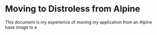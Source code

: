 # Moving to Distroless from Alpine

This document is my experience of moving my application from an Alpine base image to a 
<!--stackedit_data:
eyJoaXN0b3J5IjpbLTkzNjQxMDQwOV19
-->